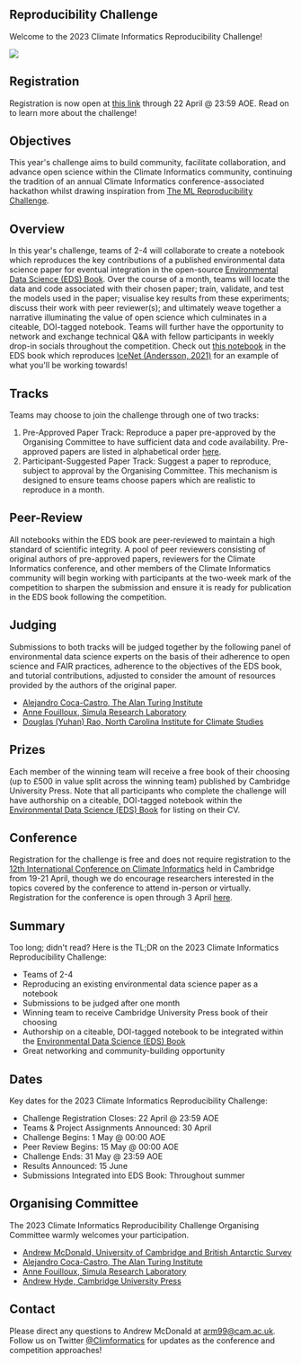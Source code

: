 ## Reproducibility Challenge

Welcome to the 2023 Climate Informatics Reproducibility Challenge!

![](assets/images/splash-reproducibility-challenge.png)

## Registration
Registration is now open at [this link](https://forms.gle/ixRizjFYP3BxycEfA) through 22 April @ 23:59 AOE. Read on to learn more about the challenge!

## Objectives
This year's challenge aims to build community, facilitate collaboration, and advance open science within the Climate Informatics community, continuing the tradition of an annual Climate Informatics conference-associated hackathon whilst drawing inspiration from [The ML Reproducibility Challenge](https://twitter.com/repro_challenge?lang=en).

## Overview
In this year's challenge, teams of 2-4 will collaborate to create a notebook which reproduces the key contributions of a published environmental data science paper for eventual integration in the open-source [Environmental Data Science (EDS) Book](https://edsbook.org/). Over the course of a month, teams will locate the data and code associated with their chosen paper; train, validate, and test the models used in the paper; visualise key results from these experiments; discuss their work with peer reviewer(s); and ultimately weave together a narrative illuminating the value of open science which culminates in a citeable, DOI-tagged notebook. Teams will further have the opportunity to network and exchange technical Q&A with fellow participants in weekly drop-in socials throughout the competition. Check out [this notebook](https://edsbook.org/notebooks/gallery/ac327c3a-5264-40a2-8c6e-1e8d7c4b37ef/notebook.html) in the EDS book which reproduces [IceNet (Andersson, 2021)](https://doi.org/10.1038/s41467-021-25257-4) for an example of what you'll be working towards!

## Tracks
Teams may choose to join the challenge through one of two tracks:
1. Pre-Approved Paper Track: Reproduce a paper pre-approved by the Organising Committee to have sufficient data and code availability. Pre-approved papers are listed in alphabetical order [here](https://docs.google.com/spreadsheets/d/1fKmt3B5RJjJ0V0CfUksNQr2rZVCkxOO015b_2fwOzpg/edit?usp=sharing).
2. Participant-Suggested Paper Track: Suggest a paper to reproduce, subject to approval by the Organising Committee. This mechanism is designed to ensure teams choose papers which are realistic to reproduce in a month.

## Peer-Review
All notebooks within the EDS book are peer-reviewed to maintain a high standard of scientific integrity. A pool of peer reviewers consisting of original authors of pre-approved papers, reviewers for the Climate Informatics conference, and other members of the Climate Informatics community will begin working with participants at the two-week mark of the competition to sharpen the submission and ensure it is ready for publication in the EDS book following the competition.

## Judging
Submissions to both tracks will be judged together by the following panel of environmental data science experts on the basis of their adherence to open science and FAIR practices, adherence to the objectives of the EDS book, and tutorial contributions, adjusted to consider the amount of resources provided by the authors of the original paper.
- [Alejandro Coca-Castro, The Alan Turing Institute](https://acocac.github.io/en/)
- [Anne Fouilloux, Simula Research Laboratory](https://annefou.github.io/)
- [Douglas (Yuhan) Rao, North Carolina Institute for Climate Studies](https://ncics.org/people/douglas-rao/)

## Prizes
Each member of the winning team will receive a free book of their choosing (up to £500 in value split across the winning team) published by Cambridge University Press. Note that all participants who complete the challenge will have authorship on a citeable, DOI-tagged notebook within the [Environmental Data Science (EDS) Book](https://edsbook.org/) for listing on their CV.

## Conference
Registration for the challenge is free and does not require registration to the [12th International Conference on Climate Informatics](https://cambridge-iccs.github.io/climate-informatics-2023/) held in Cambridge from 19-21 April, though we do encourage researchers interested in the topics covered by the conference to attend in-person or virtually. Registration for the conference is open through 3 April [here](https://onlinesales.admin.cam.ac.uk/conferences-and-events/department-of-applied-mathematics-theoretical-physics-damtp/climate-informatics-conference/climate-informatics-conference-2023).

## Summary
Too long; didn't read? Here is the TL;DR on the 2023 Climate Informatics Reproducibility Challenge:
- Teams of 2-4
- Reproducing an existing environmental data science paper as a notebook
- Submissions to be judged after one month
- Winning team to receive Cambridge University Press book of their choosing
- Authorship on a citeable, DOI-tagged notebook to be integrated within the [Environmental Data Science (EDS) Book](https://edsbook.org/)
- Great networking and community-building opportunity

## Dates
Key dates for the 2023 Climate Informatics Reproducibility Challenge:
- Challenge Registration Closes: 22 April @ 23:59 AOE
- Teams & Project Assignments Announced: 30 April
- Challenge Begins: 1 May @ 00:00 AOE
- Peer Review Begins: 15 May @ 00:00 AOE
- Challenge Ends: 31 May @ 23:59 AOE
- Results Announced: 15 June
- Submissions Integrated into EDS Book: Throughout summer

## Organising Committee
The 2023 Climate Informatics Reproducibility Challenge Organising Committee warmly welcomes your participation.
- [Andrew McDonald, University of Cambridge and British Antarctic Survey](https://ampersandmcd.com/)
- [Alejandro Coca-Castro, The Alan Turing Institute](https://acocac.github.io/en/)
- [Anne Fouilloux, Simula Research Laboratory](https://annefou.github.io/)
- [Andrew Hyde, Cambridge University Press](https://twitter.com/andrewchyde?lang=en)

## Contact
Please direct any questions to Andrew McDonald at [arm99@cam.ac.uk](arm99@cam.ac.uk). 
Follow us on Twitter [@Climformatics](https://twitter.com/Climformatics) for updates as the conference and competition approaches!
